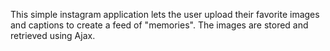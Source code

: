 This simple instagram application lets the user upload their favorite images and captions to create a feed of "memories". The images are stored and retrieved using Ajax.

